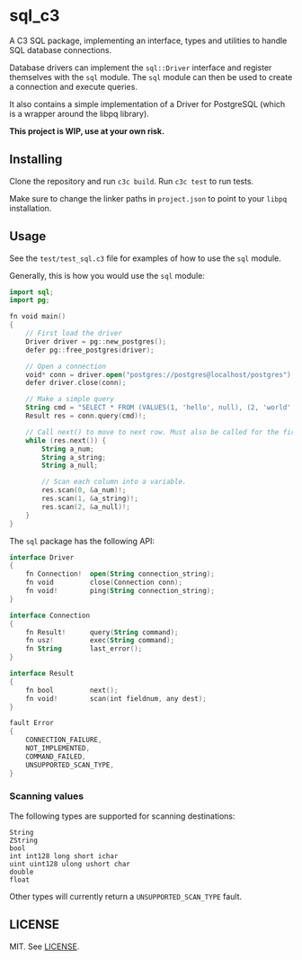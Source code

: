 # sql_c3

A C3 SQL package, implementing an interface, types and utilities to handle SQL database connections.

Database drivers can implement the `sql::Driver` interface and register themselves with the `sql` module. The `sql` module can then be used to create a connection and execute queries.

It also contains a simple implementation of a Driver for PostgreSQL (which is a wrapper around the libpq library).

**This project is WIP, use at your own risk.**

## Installing

Clone the repository and run `c3c build`. Run `c3c test` to run tests.

Make sure to change the linker paths in `project.json` to point to your `libpq` installation.

## Usage

See the `test/test_sql.c3` file for examples of how to use the `sql` module.

Generally, this is how you would use the `sql` module:

```kotlin
import sql;
import pg;

fn void main()
{
    // First load the driver
    Driver driver = pg::new_postgres();
    defer pg::free_postgres(driver);

    // Open a connection
    void* conn = driver.open("postgres://postgres@localhost/postgres");
    defer driver.close(conn);

    // Make a simple query
    String cmd = "SELECT * FROM (VALUES(1, 'hello', null), (2, 'world', null)) AS t(a_num, a_string, a_null)";
    Result res = conn.query(cmd)!;

    // Call next() to move to next row. Must also be called for the first row
    while (res.next()) {
        String a_num;
        String a_string;
        String a_null;

        // Scan each column into a variable.
        res.scan(0, &a_num)!;
        res.scan(1, &a_string)!;
        res.scan(2, &a_null)!;
    }
}
```

The `sql` package has the following API:

```kotlin
interface Driver 
{
    fn Connection!  open(String connection_string);
    fn void         close(Connection conn);
    fn void!        ping(String connection_string);
} 

interface Connection 
{
    fn Result!      query(String command);
    fn usz!         exec(String command);
    fn String       last_error();
}

interface Result 
{
    fn bool         next();
    fn void!        scan(int fieldnum, any dest);
}

fault Error
{
    CONNECTION_FAILURE,
    NOT_IMPLEMENTED,
    COMMAND_FAILED,
    UNSUPPORTED_SCAN_TYPE,
}
```

### Scanning values

The following types are supported for scanning destinations:

```
String
ZString
bool
int int128 long short ichar
uint uint128 ulong ushort char
double
float
```

Other types will currently return a `UNSUPPORTED_SCAN_TYPE` fault.

## LICENSE

MIT. See [LICENSE](LICENSE).
